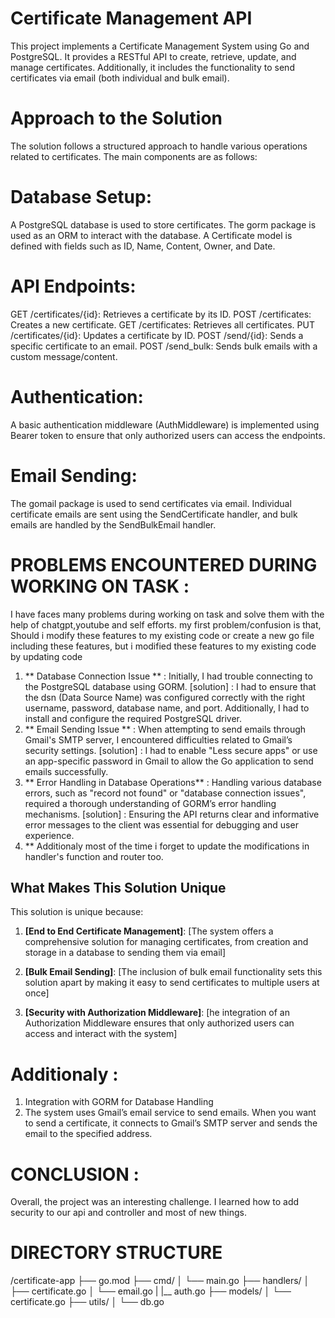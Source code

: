 # Certificate Management API
This project implements a Certificate Management System using Go and PostgreSQL. It provides a RESTful API to create, retrieve, update, and manage certificates. Additionally, it includes the functionality to send certificates via email (both individual and bulk email).

# Approach to the Solution
The solution follows a structured approach to handle various operations related to certificates. The main components are as follows:

 # Database Setup:
A PostgreSQL database is used to store certificates. The gorm package is used as an ORM to interact with the database.
A Certificate model is defined with fields such as ID, Name, Content, Owner, and Date.

 # API Endpoints:

 GET /certificates/{id}: Retrieves a certificate by its ID.
 POST /certificates: Creates a new certificate.
 GET /certificates: Retrieves all certificates.
 PUT /certificates/{id}: Updates a certificate by ID.
 POST /send/{id}: Sends a specific certificate to an email.
 POST /send_bulk: Sends bulk emails with a custom message/content.

 # Authentication:
A basic authentication middleware (AuthMiddleware) is implemented using Bearer token to ensure that only authorized users can access the endpoints.

 # Email Sending:
The gomail package is used to send certificates via email.
Individual certificate emails are sent using the SendCertificate handler, and bulk emails are handled by the SendBulkEmail handler.

# PROBLEMS ENCOUNTERED DURING WORKING ON TASK :
I have faces many problems during working on task and solve them with the help of chatgpt,youtube and self efforts.
my first problem/confusion is that, Should i modify these features to my existing code or create a new go file including these features,
but i modified these features to my existing code by updating code

1. ** Database Connection Issue ** : Initially, I had trouble connecting to the PostgreSQL database using GORM. 
[solution] : I had to ensure that the dsn (Data Source Name) was configured correctly with the right username, password, database name, and port. 
Additionally, I had to install and configure the required PostgreSQL driver.
2. ** Email Sending Issue ** : When attempting to send emails through Gmail's SMTP server, I encountered difficulties related to Gmail’s security settings. 
[solution] : I had to enable "Less secure apps" or use an app-specific password in Gmail to allow the Go application to send emails successfully.
3. ** Error Handling in Database Operations** : Handling various database errors, such as "record not found" or "database connection issues", required a thorough understanding of GORM’s error handling mechanisms.
[solution] : Ensuring the API returns clear and informative error messages to the client was essential for debugging and user experience.
4. ** Additionaly most of the time i forget to update the modifications in handler's function and router too.

## What Makes This Solution Unique
This solution is unique because:
1. **[End to End Certificate Management]**: [The system offers a comprehensive solution for managing certificates, from creation and storage in a database to sending them via email]

2. **[Bulk Email Sending]**: [The inclusion of bulk email functionality sets this solution apart by making it easy to send certificates to multiple users at once]

3. **[Security with Authorization Middleware]**: [he integration of an Authorization Middleware ensures that only authorized users can access and interact with the system]
# Additionaly :
1. Integration with GORM for Database Handling
2. The system uses Gmail’s email service to send emails. When you want to send a certificate, it connects to Gmail’s SMTP server and sends the email to the specified address.

# CONCLUSION :
Overall, the project was an interesting challenge. I learned how to add security to our api and controller and most of new things.


# DIRECTORY STRUCTURE 
/certificate-app
  ├── go.mod
  ├── cmd/
  │   └── main.go
  ├── handlers/
  │   ├── certificate.go
  │   └── email.go
  |   |__ auth.go
  ├── models/
  │   └── certificate.go
  ├── utils/
  │   └── db.go
  





